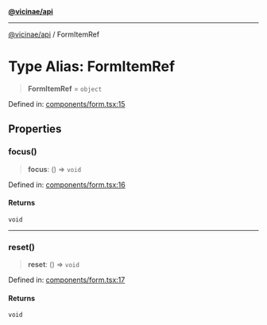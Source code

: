 [**@vicinae/api**](../README.md)

***

[@vicinae/api](../README.md) / FormItemRef

# Type Alias: FormItemRef

> **FormItemRef** = `object`

Defined in: [components/form.tsx:15](https://github.com/vicinaehq/vicinae/blob/c742d5fc509336339909dd669955b863f086bf4e/api/src/api/components/form.tsx#L15)

## Properties

### focus()

> **focus**: () => `void`

Defined in: [components/form.tsx:16](https://github.com/vicinaehq/vicinae/blob/c742d5fc509336339909dd669955b863f086bf4e/api/src/api/components/form.tsx#L16)

#### Returns

`void`

***

### reset()

> **reset**: () => `void`

Defined in: [components/form.tsx:17](https://github.com/vicinaehq/vicinae/blob/c742d5fc509336339909dd669955b863f086bf4e/api/src/api/components/form.tsx#L17)

#### Returns

`void`

